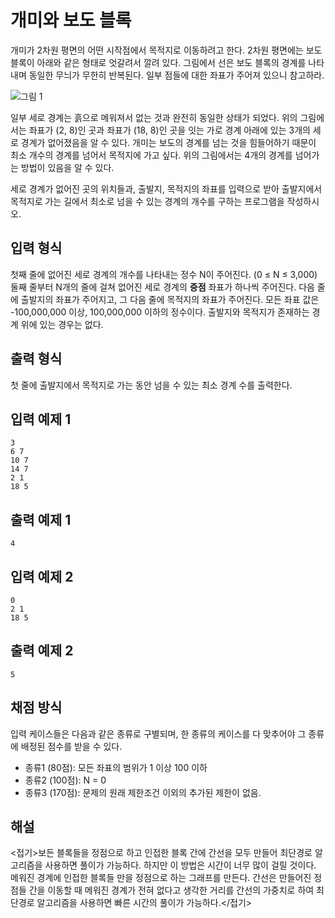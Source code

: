 # 개미와 보도 블록

개미가 2차원 평면의 어떤 시작점에서 목적지로 이동하려고 한다. 2차원 평면에는 보도블록이 아래와 같은 형태로 엇갈려서 깔려 있다. 그림에서 선은 보도 블록의 경계를 나타내며 동일한 무늬가 무한히 반복된다. 일부 점들에 대한 좌표가 주어져 있으니 참고하라.

![그림 1](https://problem-manage.s3.ap-northeast-2.amazonaws.com/images/myungwoo/1503314089493_%EA%B7%B8%EB%A6%BC1.png)

일부 세로 경계는 흙으로 메워져서 없는 것과 완전히 동일한 상태가 되었다. 위의 그림에서는 좌표가 (2, 8)인 곳과 좌표가 (18, 8)인 곳을 잇는 가로 경계 아래에 있는 3개의 세로 경계가 없어졌음을 알 수 있다. 개미는 보도의 경계를 넘는 것을 힘들어하기 때문이 최소 개수의 경계를 넘어서 목적지에 가고 싶다. 위의 그림에서는 4개의 경계를 넘어가는 방법이 있음을 알 수 있다.

세로 경계가 없어진 곳의 위치들과, 출발지, 목적지의 좌표를 입력으로 받아 출발지에서 목적지로 가는 길에서 최소로 넘을 수 있는 경계의 개수를 구하는 프로그램을 작성하시오.

## 입력 형식

첫째 줄에 없어진 세로 경계의 개수를 나타내는 정수 N이 주어진다. (0 ≤ N ≤ 3,000) 둘째 줄부터 N개의 줄에 걸쳐 없어진 세로 경계의 **중점** 좌표가 하나씩 주어진다. 다음 줄에 출발지의 좌표가 주어지고, 그 다음 줄에 목적지의 좌표가 주어진다. 모든 좌표 값은 -100,000,000 이상, 100,000,000 이하의 정수이다. 출발지와 목적지가 존재하는 경계 위에 있는 경우는 없다.

## 출력 형식

첫 줄에 출발지에서 목적지로 가는 동안 넘을 수 있는 최소 경계 수를 출력한다.

## 입력 예제 1

```
3
6 7
10 7
14 7
2 1
18 5
```

## 출력 예제 1

```
4
```

## 입력 예제 2

```
0
2 1
18 5
```

## 출력 예제 2

```
5
```

## 채점 방식

입력 케이스들은 다음과 같은 종류로 구별되며, 한 종류의 케이스를 다 맞추어야 그 종류에 배정된 점수를 받을 수 있다.

* 종류1 (80점): 모든 좌표의 범위가 1 이상 100 이하
* 종류2 (100점): N = 0
* 종류3 (170점): 문제의 원래 제한조건 이외의 추가된 제한이 없음.



## 해설

<접기>보든 블록들을 정점으로 하고 인접한 블록 간에 간선을 모두 만들어 최단경로 알고리즘을 사용하면 풀이가 가능하다. 하지만 이 방법은 시간이 너무 많이 걸릴 것이다. 메워진 경계에 인접한 블록들 만을 정점으로 하는 그래프를 만든다. 간선은 만들어진 정점들 간을 이동할 때 메워진 경계가 전혀 없다고 생각한 거리를 간선의 가중치로 하여 최단경로 알고리즘을 사용하면 빠른 시간의 풀이가 가능하다.</접기>
